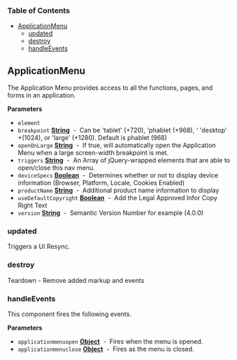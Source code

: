 <!-- Generated by documentation.js. Update this documentation by updating the source code. -->

### Table of Contents

-   [ApplicationMenu](#applicationmenu)
    -   [updated](#updated)
    -   [destroy](#destroy)
    -   [handleEvents](#handleevents)

## ApplicationMenu

The Application Menu provides access to all the functions, pages, and forms in an application.

**Parameters**

-   `element`  
-   `breakpoint` **[String](https://developer.mozilla.org/en-US/docs/Web/JavaScript/Reference/Global_Objects/String)**  -  Can be 'tablet' (+720), 'phablet (+968), ' 'desktop' +(1024), or 'large' (+1280). Default is phablet (968)
-   `openOnLarge` **[String](https://developer.mozilla.org/en-US/docs/Web/JavaScript/Reference/Global_Objects/String)**  -  If true, will automatically open the Application Menu when a large screen-width breakpoint is met.
-   `triggers` **[String](https://developer.mozilla.org/en-US/docs/Web/JavaScript/Reference/Global_Objects/String)**  -  An Array of jQuery-wrapped elements that are able to open/close this nav menu.
-   `deviceSpecs` **[Boolean](https://developer.mozilla.org/en-US/docs/Web/JavaScript/Reference/Global_Objects/Boolean)**  -  Determines whether or not to display device information (Browser, Platform, Locale, Cookies Enabled)
-   `productName` **[String](https://developer.mozilla.org/en-US/docs/Web/JavaScript/Reference/Global_Objects/String)**  -  Additional product name information to display
-   `useDefaultCopyright` **[Boolean](https://developer.mozilla.org/en-US/docs/Web/JavaScript/Reference/Global_Objects/Boolean)**  -  Add the Legal Approved Infor Copy Right Text
-   `version` **[String](https://developer.mozilla.org/en-US/docs/Web/JavaScript/Reference/Global_Objects/String)**  -  Semantic Version Number for example (4.0.0)

### updated

Triggers a UI Resync.

### destroy

Teardown - Remove added markup and events

### handleEvents

This component fires the following events.

**Parameters**

-   `applicationmenuopen` **[Object](https://developer.mozilla.org/en-US/docs/Web/JavaScript/Reference/Global_Objects/Object)**  -  Fires when the menu is opened.
-   `applicationmenuclose` **[Object](https://developer.mozilla.org/en-US/docs/Web/JavaScript/Reference/Global_Objects/Object)**  -  Fires as the menu is closed.
